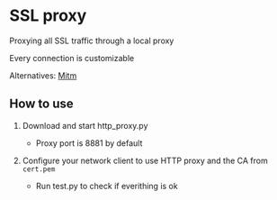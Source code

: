# SSL proxy
Proxying all SSL traffic through a local proxy

Every connection is customizable

Alternatives: [Mitm](https://mitmproxy.org/)

## How to use

 1. Download and start http_proxy.py
    - Proxy port is 8881 by default
  
 2. Configure your network client to use HTTP proxy and the CA from `cert.pem`
    - Run test.py to check if everithing is ok

